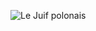 ![Le Juif polonais](https://upload.wikimedia.org/wikipedia/commons/thumb/9/9b/Princess_Sikhanyiso_Dlamini_of_Eswatini.jpg/400px-Princess_Sikhanyiso_Dlamini_of_Eswatini.jpg)